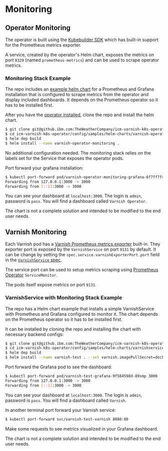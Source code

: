 # Monitoring

## Operator Monitoring

The operator is built using the [Kubebuilder SDK](https://github.com/kubernetes-sigs/kubebuilder) which has built-in support for the Prometheus metrics exporter.

A service, created by the operator's Helm chart, exposes the metrics on port `8329` (named `prometheus-metrics`) and can be used to scrape operator metrics.

### Monitoring Stack Example

The repo includes an [example helm chart](https://github.ibm.com/TheWeatherCompany/icm-varnish-k8s-operator/tree/master/config/samples/helm-charts/varnish-operator-monitoring) for a Prometheus and Grafana installation that is configured to scrape metrics from the operator and display included dashboards. It depends on the Prometheus operator so it has to be installed first.

After you have the [operator installed](installation.md), clone the repo and install the helm chart.

```bash
$ git clone git@github.ibm.com:TheWeatherCompany/icm-varnish-k8s-operator.git
$ cd icm-varnish-k8s-operator/config/samples/helm-charts/varnish-operator-monitoring
$ helm dep build
$ helm install --name varnish-operator-monitoring .
```

No additional configuration needed. The monitoring stack relies on the labels set for the Service that exposes the operator pods.

Port forward your grafana installation:

```bash
$ kubectl port-forward pod/varnish-operator-monitoring-grafana-6f7ff7f4f9-2pjpj 3000
Forwarding from 127.0.0.1:3000 -> 3000
Forwarding from [::1]:3000 -> 3000
```

You can see your dashboard at `localhost:3000`. The login is `admin`, password is `pass`. You will find a dashboard called `Varnish Operator`.

The chart is not a complete solution and intended to be modified to the end user needs.

## Varnish Monitoring

Each Varnish pod has a [Varnish Prometheus metrics exporter](https://github.com/jonnenauha/prometheus_varnish_exporter) built-in. They exporter port is exposed by the `VarnishService` on port `9131` by default. It can be change by setting the `spec.service.varnishExporterPort.port` field in the [`VarnishService` spec](varnish-service-configuration.md).

The service port can be used to setup metrics scraping using [Prometheus Operator](https://github.com/coreos/prometheus-operator) `ServiceMonitor`.  

The pods itself expose metrics on port `9131`. 

### VarnishService with Monitoring Stack Example

The repo has a Helm chart example that installs a simple VarnishService with Prometheus and Grafana configured to monitor it. The chart depends on the Prometheus operator so it has to be installed first. 

It can be installed by cloning the repo and installing the chart with necessary backend configs:

```bash
$ git clone git@github.ibm.com:TheWeatherCompany/icm-varnish-k8s-operator.git
$ cd icm-varnish-k8s-operator/config/samples/helm-charts/varnishservice-with-monitoring
$ helm dep build
$ helm install --name varnish-test . --set varnish.imagePullSecret=docker-reg-secret --set varnish.backendsSelector.app=nginx --set varnish.backendsPort=80
```

Port forward the Grafana pod to see the dashboard:

```bash
$ kubectl port-forward pod/varnish-test-grafana-9f584598d-89smp 3000
Forwarding from 127.0.0.1:3000 -> 3000
Forwarding from [::1]:3000 -> 3000
```

You can see your dashboard at `localhost:3000`. The login is `admin`, password is `pass`. You will find a dashboard called `Varnish`.

In another terminal port forward your Varnish service:

```bash
$ kubectl port-forward svc/varnish-test-varnish 8080:80
```

Make some requests to see metrics visualized in your Grafana dashboard.

The chart is not a complete solution and intended to be modified to the end user needs.